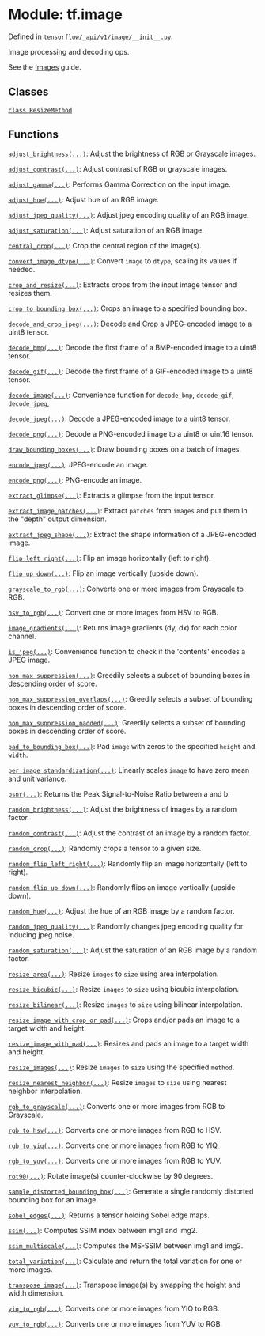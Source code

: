 <div itemscope itemtype="http://developers.google.com/ReferenceObject">
<meta itemprop="name" content="tf.image" />
<meta itemprop="path" content="Stable" />
</div>

# Module: tf.image



Defined in [`tensorflow/_api/v1/image/__init__.py`](/code/stable/tensorflow/_api/v1/image/__init__.py).

Image processing and decoding ops.

See the [Images](https://tensorflow.org/api_guides/python/image) guide.

## Classes

[`class ResizeMethod`](../tf/image/ResizeMethod.md)

## Functions

[`adjust_brightness(...)`](../tf/image/adjust_brightness.md): Adjust the brightness of RGB or Grayscale images.

[`adjust_contrast(...)`](../tf/image/adjust_contrast.md): Adjust contrast of RGB or grayscale images.

[`adjust_gamma(...)`](../tf/image/adjust_gamma.md): Performs Gamma Correction on the input image.

[`adjust_hue(...)`](../tf/image/adjust_hue.md): Adjust hue of an RGB image.

[`adjust_jpeg_quality(...)`](../tf/image/adjust_jpeg_quality.md): Adjust jpeg encoding quality of an RGB image.

[`adjust_saturation(...)`](../tf/image/adjust_saturation.md): Adjust saturation of an RGB image.

[`central_crop(...)`](../tf/image/central_crop.md): Crop the central region of the image(s).

[`convert_image_dtype(...)`](../tf/image/convert_image_dtype.md): Convert `image` to `dtype`, scaling its values if needed.

[`crop_and_resize(...)`](../tf/image/crop_and_resize.md): Extracts crops from the input image tensor and resizes them.

[`crop_to_bounding_box(...)`](../tf/image/crop_to_bounding_box.md): Crops an image to a specified bounding box.

[`decode_and_crop_jpeg(...)`](../tf/image/decode_and_crop_jpeg.md): Decode and Crop a JPEG-encoded image to a uint8 tensor.

[`decode_bmp(...)`](../tf/image/decode_bmp.md): Decode the first frame of a BMP-encoded image to a uint8 tensor.

[`decode_gif(...)`](../tf/image/decode_gif.md): Decode the first frame of a GIF-encoded image to a uint8 tensor.

[`decode_image(...)`](../tf/image/decode_image.md): Convenience function for `decode_bmp`, `decode_gif`, `decode_jpeg`,

[`decode_jpeg(...)`](../tf/image/decode_jpeg.md): Decode a JPEG-encoded image to a uint8 tensor.

[`decode_png(...)`](../tf/image/decode_png.md): Decode a PNG-encoded image to a uint8 or uint16 tensor.

[`draw_bounding_boxes(...)`](../tf/image/draw_bounding_boxes.md): Draw bounding boxes on a batch of images.

[`encode_jpeg(...)`](../tf/image/encode_jpeg.md): JPEG-encode an image.

[`encode_png(...)`](../tf/image/encode_png.md): PNG-encode an image.

[`extract_glimpse(...)`](../tf/image/extract_glimpse.md): Extracts a glimpse from the input tensor.

[`extract_image_patches(...)`](../tf/image/extract_image_patches.md): Extract `patches` from `images` and put them in the "depth" output dimension.

[`extract_jpeg_shape(...)`](../tf/image/extract_jpeg_shape.md): Extract the shape information of a JPEG-encoded image.

[`flip_left_right(...)`](../tf/image/flip_left_right.md): Flip an image horizontally (left to right).

[`flip_up_down(...)`](../tf/image/flip_up_down.md): Flip an image vertically (upside down).

[`grayscale_to_rgb(...)`](../tf/image/grayscale_to_rgb.md): Converts one or more images from Grayscale to RGB.

[`hsv_to_rgb(...)`](../tf/image/hsv_to_rgb.md): Convert one or more images from HSV to RGB.

[`image_gradients(...)`](../tf/image/image_gradients.md): Returns image gradients (dy, dx) for each color channel.

[`is_jpeg(...)`](../tf/image/is_jpeg.md): Convenience function to check if the 'contents' encodes a JPEG image.

[`non_max_suppression(...)`](../tf/image/non_max_suppression.md): Greedily selects a subset of bounding boxes in descending order of score.

[`non_max_suppression_overlaps(...)`](../tf/image/non_max_suppression_overlaps.md): Greedily selects a subset of bounding boxes in descending order of score.

[`non_max_suppression_padded(...)`](../tf/image/non_max_suppression_padded.md): Greedily selects a subset of bounding boxes in descending order of score.

[`pad_to_bounding_box(...)`](../tf/image/pad_to_bounding_box.md): Pad `image` with zeros to the specified `height` and `width`.

[`per_image_standardization(...)`](../tf/image/per_image_standardization.md): Linearly scales `image` to have zero mean and unit variance.

[`psnr(...)`](../tf/image/psnr.md): Returns the Peak Signal-to-Noise Ratio between a and b.

[`random_brightness(...)`](../tf/image/random_brightness.md): Adjust the brightness of images by a random factor.

[`random_contrast(...)`](../tf/image/random_contrast.md): Adjust the contrast of an image by a random factor.

[`random_crop(...)`](../tf/image/random_crop.md): Randomly crops a tensor to a given size.

[`random_flip_left_right(...)`](../tf/image/random_flip_left_right.md): Randomly flip an image horizontally (left to right).

[`random_flip_up_down(...)`](../tf/image/random_flip_up_down.md): Randomly flips an image vertically (upside down).

[`random_hue(...)`](../tf/image/random_hue.md): Adjust the hue of an RGB image by a random factor.

[`random_jpeg_quality(...)`](../tf/image/random_jpeg_quality.md): Randomly changes jpeg encoding quality for inducing jpeg noise.

[`random_saturation(...)`](../tf/image/random_saturation.md): Adjust the saturation of an RGB image by a random factor.

[`resize_area(...)`](../tf/image/resize_area.md): Resize `images` to `size` using area interpolation.

[`resize_bicubic(...)`](../tf/image/resize_bicubic.md): Resize `images` to `size` using bicubic interpolation.

[`resize_bilinear(...)`](../tf/image/resize_bilinear.md): Resize `images` to `size` using bilinear interpolation.

[`resize_image_with_crop_or_pad(...)`](../tf/image/resize_image_with_crop_or_pad.md): Crops and/or pads an image to a target width and height.

[`resize_image_with_pad(...)`](../tf/image/resize_image_with_pad.md): Resizes and pads an image to a target width and height.

[`resize_images(...)`](../tf/image/resize_images.md): Resize `images` to `size` using the specified `method`.

[`resize_nearest_neighbor(...)`](../tf/image/resize_nearest_neighbor.md): Resize `images` to `size` using nearest neighbor interpolation.

[`rgb_to_grayscale(...)`](../tf/image/rgb_to_grayscale.md): Converts one or more images from RGB to Grayscale.

[`rgb_to_hsv(...)`](../tf/image/rgb_to_hsv.md): Converts one or more images from RGB to HSV.

[`rgb_to_yiq(...)`](../tf/image/rgb_to_yiq.md): Converts one or more images from RGB to YIQ.

[`rgb_to_yuv(...)`](../tf/image/rgb_to_yuv.md): Converts one or more images from RGB to YUV.

[`rot90(...)`](../tf/image/rot90.md): Rotate image(s) counter-clockwise by 90 degrees.

[`sample_distorted_bounding_box(...)`](../tf/image/sample_distorted_bounding_box.md): Generate a single randomly distorted bounding box for an image.

[`sobel_edges(...)`](../tf/image/sobel_edges.md): Returns a tensor holding Sobel edge maps.

[`ssim(...)`](../tf/image/ssim.md): Computes SSIM index between img1 and img2.

[`ssim_multiscale(...)`](../tf/image/ssim_multiscale.md): Computes the MS-SSIM between img1 and img2.

[`total_variation(...)`](../tf/image/total_variation.md): Calculate and return the total variation for one or more images.

[`transpose_image(...)`](../tf/image/transpose_image.md): Transpose image(s) by swapping the height and width dimension.

[`yiq_to_rgb(...)`](../tf/image/yiq_to_rgb.md): Converts one or more images from YIQ to RGB.

[`yuv_to_rgb(...)`](../tf/image/yuv_to_rgb.md): Converts one or more images from YUV to RGB.

